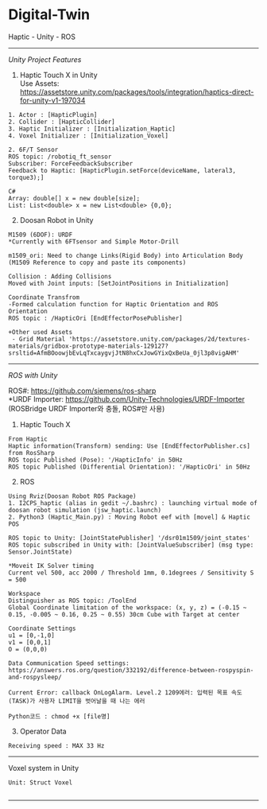 # Digital-Twin 
Haptic - Unity - ROS 

--------------------------
*Unity Project Features*

1. Haptic Touch X in Unity    
Use Assets: https://assetstore.unity.com/packages/tools/integration/haptics-direct-for-unity-v1-197034
```
1. Actor : [HapticPlugin]
2. Collider : [HapticCollider]
3. Haptic Initializer : [Initialization_Haptic]
4. Voxel Initializer : [Initialization_Voxel]
```
```
2. 6F/T Sensor
ROS topic: /robotiq_ft_sensor
Subscriber: ForceFeedbackSubscriber
Feedback to Haptic: [HapticPlugin.setForce(deviceName, lateral3, torque3);]
```
```
C#
Array: double[] x = new double[size];
List: List<double> x = new List<double> {0,0};
```

2. Doosan Robot in Unity
```
M1509 (6DOF): URDF
*Currently with 6FTsensor and Simple Motor-Drill

m1509_ori: Need to change Links(Rigid Body) into Articulation Body (M1509 Reference to copy and paste its components)

Collision : Adding Collisions
Moved with Joint inputs: [SetJointPositions in Initialization]

Coordinate Transfrom
-Formed calculation function for Haptic Orientation and ROS Orientation
ROS topic : /HapticOri [EndEffectorPosePublisher]

+Other used Assets
 - Grid Material 'https://assetstore.unity.com/packages/2d/textures-materials/gridbox-prototype-materials-129127?srsltid=AfmBOoowjbEvLqTxcaygvjJtN8hxCxJowGYixQxBeUa_0jl3p8vigAHM'

```


--------------------------
*ROS with Unity*

ROS#: https://github.com/siemens/ros-sharp   
*URDF Importer: https://github.com/Unity-Technologies/URDF-Importer (ROSBridge URDF Importer와 충돌, ROS#만 사용)   

1. Haptic Touch X
```
From Haptic
Haptic information(Transform) sending: Use [EndEffectorPublisher.cs] from RosSharp
ROS topic Published (Pose): '/HapticInfo' in 50Hz
ROS topic Published (Differential Orientation): '/HapticOri' in 50Hz

```

2. ROS
```
Using Rviz(Doosan Robot ROS Package)
1. I2CPS_haptic (alias in gedit ~/.bashrc) : launching virtual mode of doosan robot simulation (jsw_haptic.launch)
2. Python3 (Haptic_Main.py) : Moving Robot eef with [movel] & Haptic POS

ROS topic to Unity: [JointStatePublisher] '/dsr01m1509/joint_states'
ROS topic subscribed in Unity with: [JointValueSubscriber] (msg type: Sensor.JointState)

*Moveit IK Solver timing
Current vel 500, acc 2000 / Threshold 1mm, 0.1degrees / Sensitivity S = 500   

Workspace
Distinguisher as ROS topic: /ToolEnd
Global Coordinate limitation of the workspace: (x, y, z) = (-0.15 ~ 0.15, -0.005 ~ 0.16, 0.25 ~ 0.55) 30cm Cube with Target at center

Coordinate Settings
u1 = [0,-1,0]
v1 = [0,0,1]
O = (0,0,0)

Data Communication Speed settings:
https://answers.ros.org/question/332192/difference-between-rospyspin-and-rospysleep/

Current Error: callback OnLogAlarm. Level.2 1209에러: 입력된 목표 속도 (TASK)가 사용자 LIMIT을 벗어날을 때 나는 에러

Python코드 : chmod +x [file명]

```
3. Operator Data
```
Receiving speed : MAX 33 Hz 
```

--------------------------

Voxel system in Unity
```
Unit: Struct Voxel


```


--------------------------

